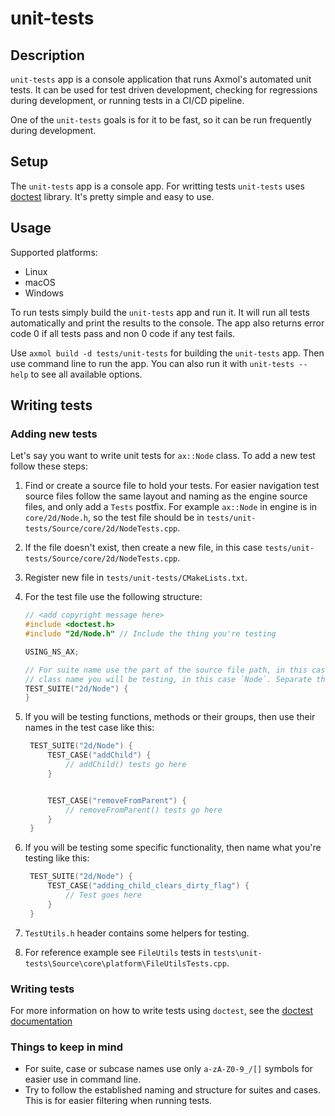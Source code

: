 # unit-tests


## Description

`unit-tests` app is a console application that runs Axmol's automated unit tests. It can be used for
test driven development, checking for regressions during development, or running tests in a CI/CD
pipeline.

One of the `unit-tests` goals is for it to be fast, so it can be run frequently during development.


## Setup

The `unit-tests` app is a console app. For writting tests `unit-tests` uses
[doctest](https://github.com/doctest/doctest) library. It's pretty simple and easy to use.


## Usage

Supported platforms:

* Linux
* macOS
* Windows

To run tests simply build the `unit-tests` app and run it. It will run all tests automatically and
print the results to the console. The app also returns error code 0 if all tests pass and non 0
code if any test fails.

Use `axmol build -d tests/unit-tests` for building the `unit-tests` app. Then use command line to
run the app. You can also run it with `unit-tests --help` to see all available options.


## Writing tests


### Adding new tests

Let's say you want to write unit tests for `ax::Node` class. To add a new test follow these steps:

1. Find or create a source file to hold your tests. For easier navigation test source files follow
    the same layout and naming as the engine source files, and only add a `Tests` postfix. For
    example `ax::Node` in engine is in `core/2d/Node.h`, so the test file should be in
    `tests/unit-tests/Source/core/2d/NodeTests.cpp`.
2. If the file doesn't exist, then create a new file, in this case
    `tests/unit-tests/Source/core/2d/NodeTests.cpp`.
3. Register new file in `tests/unit-tests/CMakeLists.txt`.

4. For the test file use the following structure:
    ```cpp
    // <add copyright message here>
    #include <doctest.h>
    #include "2d/Node.h" // Include the thing you're testing

    USING_NS_AX;

    // For suite name use the part of the source file path, in this case `2d` followed by the
    // class name you will be testing, in this case `Node`. Separate the parts with a slash.
    TEST_SUITE("2d/Node") {
    }
    ```

5. If you will be testing functions, methods or their groups, then use their names in the test
   case like this:
   ```cpp
    TEST_SUITE("2d/Node") {
        TEST_CASE("addChild") {
            // addChild() tests go here
        }


        TEST_CASE("removeFromParent") {
            // removeFromParent() tests go here
        }
    }
    ```

6. If you will be testing some specific functionality, then name what you're testing like this:
   ```cpp
    TEST_SUITE("2d/Node") {
        TEST_CASE("adding_child_clears_dirty_flag") {
            // Test goes here
        }
    }
    ```

7. `TestUtils.h` header contains some helpers for testing.

8. For reference example see `FileUtils` tests in `tests\unit-tests\Source\core\platform\FileUtilsTests.cpp`.


### Writing tests

For more information on how to write tests using `doctest`, see the
[doctest documentation](https://github.com/doctest/doctest/blob/master/doc/markdown/readme.md)


### Things to keep in mind

* For suite, case or subcase names use only `a-zA-Z0-9_/[]` symbols for easier use in command line.
* Try to follow the established naming and structure for suites and cases. This is for easier
    filtering when running tests.
